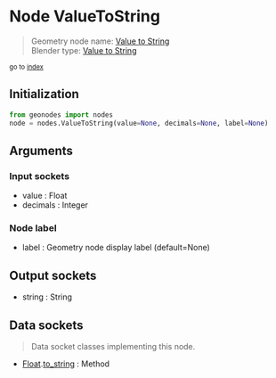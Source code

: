 
# Node ValueToString

> Geometry node name: [Value to String](https://docs.blender.org/manual/en/latest/modeling/geometry_nodes/text/value_to_string.html)<br>
  Blender type: [Value to String](https://docs.blender.org/api/current/bpy.types.FunctionNodeValueToString.html)
  
<sub>go to [index](/docs/index.md)</sub>

Initialization
--------------
```python
from geonodes import nodes
node = nodes.ValueToString(value=None, decimals=None, label=None)
```



## Arguments


### Input sockets

- value : Float
- decimals : Integer

### Node label

- label : Geometry node display label (default=None)

## Output sockets

- string : String

## Data sockets

> Data socket classes implementing this node.
  
  
- [Float](/docs/sockets/Float.md).[to_string](/docs/sockets/Float.md#to_string) : Method
  
